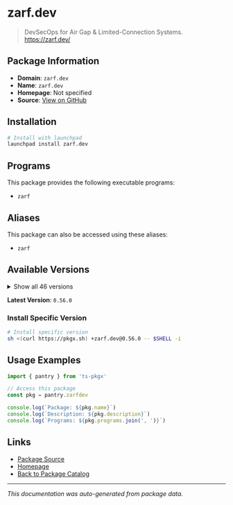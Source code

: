 # zarf.dev

> DevSecOps for Air Gap & Limited-Connection Systems. https://zarf.dev/

## Package Information

- **Domain**: `zarf.dev`
- **Name**: `zarf.dev`
- **Homepage**: Not specified
- **Source**: [View on GitHub](https://github.com/pkgxdev/pantry/tree/main/projects/zarf.dev/package.yml)

## Installation

```bash
# Install with launchpad
launchpad install zarf.dev
```

## Programs

This package provides the following executable programs:

- `zarf`

## Aliases

This package can also be accessed using these aliases:

- `zarf`

## Available Versions

<details>
<summary>Show all 46 versions</summary>

- `0.56.0`, `0.55.6`, `0.55.5`, `0.55.4`, `0.55.2`
- `0.55.1`, `0.54.0`, `0.53.0`, `0.52.1`, `0.52.0`
- `0.51.0`, `0.50.0`, `0.49.1`, `0.49.0`, `0.48.1`
- `0.48.0`, `0.47.0`, `0.46.0`, `0.45.0`, `0.44.0`
- `0.43.1`, `0.43.0`, `0.42.2`, `0.42.1`, `0.42.0`
- `0.41.0`, `0.40.1`, `0.39.0`, `0.38.3`, `0.38.2`
- `0.38.1`, `0.38.0`, `0.37.0`, `0.36.1`, `0.36.0`
- `0.35.0`, `0.34.0`, `0.33.2`, `0.33.1`, `0.33.0`
- `0.32.6`, `0.32.5`, `0.32.4`, `0.32.3`, `0.32.2`
- `0.32.1`

</details>

**Latest Version**: `0.56.0`

### Install Specific Version

```bash
# Install specific version
sh <(curl https://pkgx.sh) +zarf.dev@0.56.0 -- $SHELL -i
```

## Usage Examples

```typescript
import { pantry } from 'ts-pkgx'

// Access this package
const pkg = pantry.zarfdev

console.log(`Package: ${pkg.name}`)
console.log(`Description: ${pkg.description}`)
console.log(`Programs: ${pkg.programs.join(', ')}`)
```

## Links

- [Package Source](https://github.com/pkgxdev/pantry/tree/main/projects/zarf.dev/package.yml)
- [Homepage](#)
- [Back to Package Catalog](../package-catalog.md)

---

*This documentation was auto-generated from package data.*
